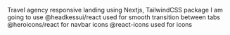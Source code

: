 Travel agency responsive landing using Nextjs, TailwindCSS
package I am going to use 
@headkessui/react used for smooth transition between tabs
@heroicons/react  for navbar icons
@react-icons used for icons